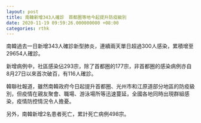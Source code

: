 ```yaml
---
layout: post
title: 南韓新增343人確診　首都圈等地今起提升防疫級別
date: 2020-11-19 09:59:26.000000000 +08:00
categories: rthk
---
```


南韓過去一日新增343人確診新型肺炎，連續兩天單日超過300人感染，累積增至29654人確診。

新增病例中，社區感染佔293宗，除了首都圈的177宗，非首都圈的感染病例亦自8月27日以來首次破百，有116人確診。

韓聯社報道，雖然南韓政府今日起提升首都圈、光州市和江原道部分地區的防疫級別，但疫情在親友聚會、職場、游泳場所等迅速蔓延，全國各地同時出現群組感染，疫情防控情況令人擔憂。

另外，南韓新增2名患者死亡，累計死亡病例498宗。
